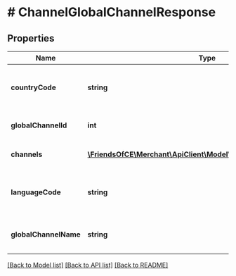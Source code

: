 # # ChannelGlobalChannelResponse

## Properties

Name | Type | Description | Notes
------------ | ------------- | ------------- | -------------
**countryCode** | **string** | The country code of the Global Channel. | [optional]
**globalChannelId** | **int** | The ID of the Global Channel. | [optional]
**channels** | [**\FriendsOfCE\Merchant\ApiClient\Model\ChannelChannelResponse[]**](ChannelChannelResponse.md) | The status of the instances. | [optional]
**languageCode** | **string** | The language code of the Global Channel. | [optional]
**globalChannelName** | **string** | The name of the Global Channel. | [optional]

[[Back to Model list]](../../README.md#models) [[Back to API list]](../../README.md#endpoints) [[Back to README]](../../README.md)
